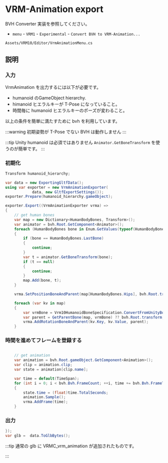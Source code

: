 # VRM-Animation export

BVH Converter 実装を参照してください。

- `menu` - `VRM1` - `Experimental` - `Convert BVH to VRM-Animation...`

`Assets/VRM10/Editor/VrmAnimationMenu.cs`

## 説明

### 入力

VrmAnimation を出力するには以下が必要です。

- humanoid のGameObject hierarchy.
- himanoid ヒエラルキーが T-Pose になっていること。
- 時間毎に humanoid ヒエラルキーのポーズが変わること。

以上の条件を簡単に満たすために bvh を利用しています。

:::warning
初期姿勢が T-Pose でない BVH は動作しません
:::

:::tip Unity humanoid は必須ではありません
`Animator.GetBoneTransform` を使うのが簡単です。
:::

### 初期化

```cs title="VRM Animation exporter 使用手順"
Transform humanoid_hierarchy;

var data = new ExportingGltfData();
using var exporter = new VrmAnimationExporter(
            data, new GltfExportSettings());
exporter.Prepare(humanoid_hierarchy.gameObject);
```

```cs title="VRM Animation exporter 使用手順"
exporter.Export((VrmAnimationExporter vrma) =>
{
    // get human bones
    var map = new Dictionary<HumanBodyBones, Transform>();
    var animator = bvh.Root.GetComponent<Animator>();
    foreach (HumanBodyBones bone in Enum.GetValues(typeof(HumanBodyBones)))
    {
        if (bone == HumanBodyBones.LastBone)
        {
            continue;
        }
        var t = animator.GetBoneTransform(bone);
        if (t == null)
        {
            continue;
        }
        map.Add(bone, t);
    }

    vrma.SetPositionBoneAndParent(map[HumanBodyBones.Hips], bvh.Root.transform);

    foreach (var kv in map)
    {
        var vrmBone = Vrm10HumanoidBoneSpecification.ConvertFromUnityBone(kv.Key);
        var parent = GetParentBone(map, vrmBone) ?? bvh.Root.transform;
        vrma.AddRotationBoneAndParent(kv.Key, kv.Value, parent);
    }
```

### 時間を進めてフレームを登録する

```cs

    // get animation
    var animation = bvh.Root.gameObject.GetComponent<Animation>();
    var clip = animation.clip;
    var state = animation[clip.name];

    var time = default(TimeSpan);
    for (int i = 0; i < bvh.Bvh.FrameCount; ++i, time += bvh.Bvh.FrameTime)
    {
        state.time = (float)time.TotalSeconds;
        animation.Sample();
        vrma.AddFrame(time);
    }
```

### 出力

```cs
});
var glb =  data.ToGlbBytes();
```

:::tip
通常の glb に VRMC_vrm_animation が追加されたものです。

:::
